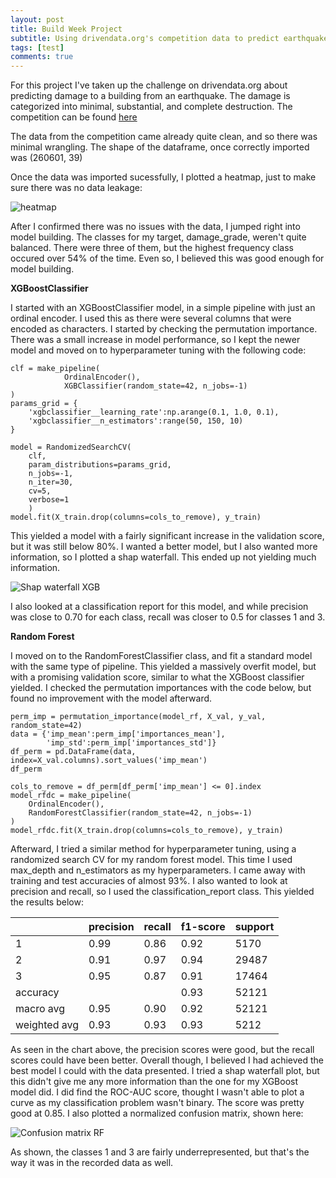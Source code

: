 ```yaml
---
layout: post
title: Build Week Project
subtitle: Using drivendata.org's competition data to predict earthquake damage
tags: [test]
comments: true
---
```


For this project I've taken up the challenge on drivendata.org about predicting damage to a building from an earthquake. The damage is categorized into minimal, substantial, and complete destruction. The competition can be found [here](https://www.drivendata.org/competitions/57/nepal-earthquake/page/136/)

The data from the competition came already quite clean, and so there was minimal wrangling. The shape of the dataframe, once correctly imported was (260601, 39)

Once the data was imported sucessfully, I plotted a heatmap, just to make sure there was no data leakage:

![heatmap](https://user-images.githubusercontent.com/84862112/127568185-0e8ebdf0-d185-4939-9eb6-07d675b9eb64.png)


After I confirmed there was no issues with the data, I jumped right into model building. The classes for my target, damage_grade, weren't quite balanced. There were three of them, but the highest frequency class occured over 54% of the time. Even so, I believed this was good enough for model building.

**XGBoostClassifier**

I started with an XGBoostClassifier model, in a simple pipeline with just an ordinal encoder. I used this as there were several columns that were encoded as characters. I started by checking the permutation importance. There was a small increase in model performance, so I kept the newer model and moved on to hyperparameter tuning with the following code:
~~~
clf = make_pipeline(
            OrdinalEncoder(),
            XGBClassifier(random_state=42, n_jobs=-1)
)
params_grid = {
    'xgbclassifier__learning_rate':np.arange(0.1, 1.0, 0.1),
    'xgbclassifier__n_estimators':range(50, 150, 10)
}

model = RandomizedSearchCV(
    clf, 
    param_distributions=params_grid,
    n_jobs=-1,
    n_iter=30,
    cv=5,
    verbose=1
    )
model.fit(X_train.drop(columns=cols_to_remove), y_train)
~~~
This yielded a model with a fairly significant increase in the validation score, but it was still below 80%. I wanted a better model, but I also wanted more information, so I plotted a shap waterfall. This ended up not yielding much information.

![Shap waterfall XGB](https://user-images.githubusercontent.com/84862112/127565017-7d994020-5125-497f-b37d-d9e63dc22182.PNG)

I also looked at a classification report for this model, and while precision was close to 0.70 for each class, recall was closer to 0.5 for classes 1 and 3. 

**Random Forest**

I moved on to the RandomForestClassifier class, and fit a standard model with the same type of pipeline. This yielded a massively overfit model, but with a promising validation score, similar to what the XGBoost classifier yielded. I checked the permutation importances with the code below, but found no improvement with the model afterward.
~~~
perm_imp = permutation_importance(model_rf, X_val, y_val, random_state=42)
data = {'imp_mean':perm_imp['importances_mean'],
        'imp_std':perm_imp['importances_std']}
df_perm = pd.DataFrame(data, index=X_val.columns).sort_values('imp_mean')
df_perm

cols_to_remove = df_perm[df_perm['imp_mean'] <= 0].index
model_rfdc = make_pipeline(
    OrdinalEncoder(),
    RandomForestClassifier(random_state=42, n_jobs=-1)
)
model_rfdc.fit(X_train.drop(columns=cols_to_remove), y_train)
~~~

Afterward, I tried a similar method for hyperparameter tuning, using a randomized search CV for my random forest model. This time I used max_depth and n_estimators as my hyperparameters. I came away with training and test accuracies of almost 93%. I also wanted to look at precision and recall, so I used the classification_report class. This yielded the results below:


|         | precision  |  recall | f1-score | support |
| :------ | :--- | :--- | :--- | :--- |
|           1 |      0.99   |   0.86  |    0.92  |    5170 |
|           2 |      0.91   |   0.97  |    0.94  |   29487 |
|           3 |      0.95   |   0.87  |    0.91  |   17464 |
|    accuracy |             |         |    0.93  |   52121 |
|   macro avg |      0.95   |   0.90  |    0.92  |   52121 |
|weighted avg |      0.93   |   0.93  |    0.93  |   5212  |

As seen in the chart above, the precision scores were good, but the recall scores could have been better. Overall though, I believed I had achieved the best model I could with the data presented. I tried a shap waterfall plot, but this didn't give me any more information than the one for my XGBoost model did. I did find the ROC-AUC score, thought I wasn't able to plot a curve as my classification problem wasn't binary. The score was pretty good at 0.85. I also plotted a normalized confusion matrix, shown here:

![Confusion matrix RF](https://user-images.githubusercontent.com/84862112/127567599-0d761066-d736-4299-b5de-3b6f41383e64.PNG)

As shown, the classes 1 and 3 are fairly underrepresented, but that's the way it was in the recorded data as well. 
